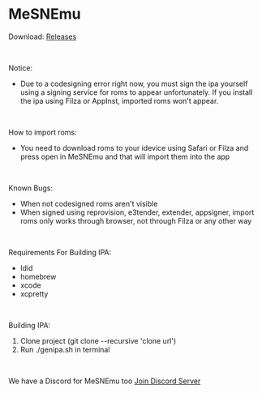# MeSNEmu

Download: [Releases](https://github.com/SarahH12099/MeSNEmu/releases)

<br>

Notice:<br>
- Due to a codesigning error right now, you must sign the ipa yourself using a signing service for roms to appear unfortunately. If you install the ipa using Filza or AppInst, imported roms won't appear.

<br>

How to import roms:<br>
- You need to download roms to your idevice using Safari or Filza and press open in MeSNEmu and that will import them into the app 

<br>

Known Bugs:<br>
- When not codesigned roms aren't visible <br>
- When signed using reprovision, e3tender, extender, appsigner, import roms only works through browser, not through Filza or any other way <br>

<br>

Requirements For Building IPA:<br>
- ldid <br>
- homebrew <br>
- xcode <br>
- xcpretty <br>

<br>

Building IPA: 
1) Clone project (git clone --recursive 'clone url') <br>
2) Run ./genipa.sh in terminal

<br>

We have a Discord for MeSNEmu too [Join Discord Server](https://discord.gg/Pnjd2xs)

